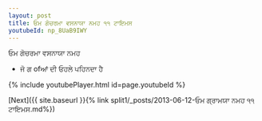 ```yaml
---
layout: post
title: ਓਮ ਗੋਚਰਮਾ ਵਸਨਾਯਾ ਨਮਹ ੧੧ ਟਾਇਮਸ
youtubeId: np_8UaB9IWY
---
```

 
 
 ਓਮ ਗੋਚਰਮਾ ਵਸਨਾਯਾ ਨਮਹ  
 
 -  ਜੋ ਗ ofਆਂ ਦੀ ਓਹਲੇ ਪਹਿਨਦਾ ਹੈ 
 
  
 
  
 
 
 
 
 
 


{% include youtubePlayer.html id=page.youtubeId %}
 
[Next]({{ site.baseurl }}{% link  split1/_posts/2013-06-12-ਓਮ ਗ੍ਰਾਮਯਾ ਨਮਹ ੧੧ ਟਾਇਮਸ.md%})
 

